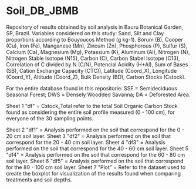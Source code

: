 # Soil_DB_JBMB
Repository of results obtained by soil analysis in Bauru Botanical Garden, SP, Brazil. 
Variables considered on this study: 
Sand, Silt and Clay proportions according to Bouyoucos Method (g kg-1). 
Borum (B), Cooper (Cu), Iron (Fe), Manganese (Mn), Zincum (Zn), Phosphorous (P), Sulfur (S), Calcium (Ca), Magnesium (Mg), Potassium (K), Aluminum (Al), Nitrogen (N), Nitrogen Stable Isotope (N15), Carbon (C), Carbon Stabel Isotope (C13), Correlation of C divided by N (C/N), Potencial Acidity (H+Al), Sum of Bases (SB), Cation Exchange Capacity (CTC)), Latitude (Coord_X), Longitude (Coord_Y), Altitude (Coord_Z), Bulk Density (BD), Carbon Stocks (Cstock). 

For the entire database found in this repositorie:
SSF = Semideciduous Seasonal Forest; 
DWS = Densely Woodded Savanna; 
DA = Deforested Area.

Sheet 1 "df" = Cstock_Total refer to the total Soil Organic Carbon Stock found as considering the entire soil profile measured (0 - 100 cm), for everyone of the 30 sampling points.

Sheet 2 "df1" = Analysis performed on the soil that correspond for the 0 - 20 cm soil layer. 
Sheet 3 "df2" = Analysis performed on the soil that correspond for the 20 - 40 cm soil layer. 
Sheet 4 "df3" = Analysis performed on the soil that correspond for the 40 - 60 cm soil layer. 
Sheet 5 "df4" = Analysis performed on the soil that correspond for the 60 - 80 cm soil layer. 
Sheet 6 "df5" = Analysis performed on the soil that correspond for the 80 - 100 cm soil layer. 
Sheet 7 "Plot" = Refer to the dataset used to create the boxplot for visualization of the results found when comparing treatments and soil depths. 
